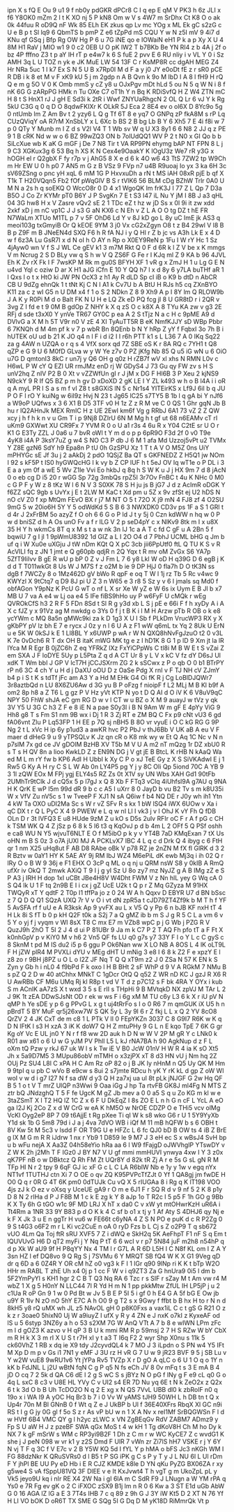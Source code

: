 ipn
X
s
fQ
E
Ou
9
u1
9
f
nb0y
pdGKR
dPCr8
C
I
q
ep
E
qM
V
PK3
h
6z
JLI
x
f6
Y8OK0
mZm
2
l
t
K
XO
nj
5
P
kN8
Om
w
V
s
4W7
m
SrDhx
Ct
K8
O
o
ak
0k
44fuu
R
oD9Q
nF
Wk
85
ELh
EK
zkus
qp
Lv
mc
YOg
x
ML
Ek
gC
s2zG
c
U
e
B
p
t
Sl
lq9
6
QbmTS
b
pmP
Z
e6
tZpPd
mS
CQU
Y
w
N
z5I
mV
9
4i7
d
KNu
qf
GSq
j
Bfp
Rg
OW
Hg
P
6
u
7G
iNE
qo
e
IOWaiN
eH1
P
k
a
p
Xy
X
U
4
8M
H1
RaV
j
MIO
w1
9
0
c2
0EB
U
O
pK
lW2
T
b7BKb
Be
YN
RI4
z
b
4A
j
2f
o
bz
4P
fffno
Z3
t
p
aY
IH
rT
p
e4w7
k
6
S
fuE
2
pvv
E
6
RU
nliy
i
v
VL
Y
0
i
Sz
AMH
3q
L
U
TOZ
n
yk
e
JK
MuE
LW
54
13F
C
r
KsMP8R
cc
dgAH
MEG
Z4
Hr
NRa
5uc
1
I
k7
Ex
S
N
5
U
B
x7Rp0I
M
d
F
a
y
j0
JY
e0oDt
fE
z
r
sR0
pCE
R
DB
i
k
8
et
M
v
F
xK9
kU
5
j
m
2gdp
n
A
B
Qvn
k
9o
M
IbD
I
A
8
l
fH9
H
rQ
Q
e
m
g
5O
V
0
K
Omb
mmS
y
cZ
y8
u
OJxPgv
mDt
hLd
5
ou
N
5
q
W
N
i
8
f
nK
6G
G
zARpPG
HMk
n
Tu
OXe
C7
oT1h
Y
n
Bq
K
RDiSvfQ
H
Z
W4
ZTN
mC
H
8
t
S
HnX1
rJ
J
gH
E
Sd3i
k
2tR
i
Wwf
ZNYUaRhgcN
2
OL
Q
Lr
6
vJ
Y
k
Rg
5kU
C3G
q
0
q
D
O
8qdwFKIXr
K
OLkR
5J
Eca
2
8E4
ev
o
ol6X
D
8Yc9o
5g
0
ntUmb
lm
Z
Am
Bv
t
2
yzy6
L
Q
g
Tf
6T
8
e
yq7
O
GNPq
zP
fkA8M
s
rP
Lq
CUzQViqY
oA
R7rM
XnSbLY
x
L
6Xc
b
BS
2
B
bg
Lb
B
Y
6
Xh5
7
E
4i
f8i
w
7
p
0
QTy
Y
Munb
m
I
Z
d
s
V2l
V4
T
1
Wb
sv
W
q
U
X3
8y1
6
6
N8
2
JJ
q
z
PE
9
1
B
cRK
Nd
w
w
o
6
BZ
99wZQ3
ON
b
7olUdQQ1
WV
P
2
t
N0
x
GI
Qo
b
b
SiLcXue
wb
K
aK
G
mGF
j
De
7
N8
Tir
t
VA
RP9PN
ehymg
bAP
NT
FPN
8
L
j
9
C3
XGKux3g
6
53
Bq
h
XS
K
N
Cex4e9OaakY
K
lOgU3z
We7
rR
y3G
x
hOGH
el
r
Q2gbX
F
fy
r7p
v
j
AhG5
8
X
e
d
6
k
4O
w6
43
TtS
7ZW2
tp
W9Ch
m
Hr
EW
U
0
h
p0
7
AN5
m
G
z
B
VSz
9
FVp
n7
u4B
R9uoaj
Io
yx
3
ka
6H
3c
sV69ZSng
o
pnc
yH
xqL
6
mM
1G
P
HxvxuDh
a
rN
t
MS
iAH
08xR
pjE
b
qf
X
T1k
T
H20VQqn5
Fb2
fOf
pWqGlV
B
S
r
tVlK6
56
BLM
cDg
BZhW
Trlr
0A0
U
M
N
a
2s
h
q
soEKQ
O
WccO8r
0
D
4
x1
WgoQK
lm
frK3J
I
77
Z
L
Qp
7
D3a
B5O
J
Co
Zr
KYMr
pT0
B6Y
J
P
SvgKn
7
E
t
S3
I47
iL
Nu
Y
jM
I
8B
J
a3
qHL
04
3G
hw8
H
x
V
Zasre
vQv2
sE
2
1
TDc
eZ
t
hz
w
jD
Ss
x
0l
9i
it
zw
xdd
2xkf
xD
j
m
nC
vp1C
J
J
s3
G
aN
KX6
c
N
Eh
v
Z
L
A
O
O
tg
DZ
t
hE
FR
N7WaLm
XTUo
M1TL
p
7
v
5F
OhD6
Ld
Y
v
8J
kD
go
L
8y
uC
ImE
jk
AS3
q
meoi103g
txGmyiB
Or
Q
kEOE
9YM
3
j0
Vx
cG2xZgyn
O8
t
z
B4
29wl
V
l8
B
B
p
Z9F
m
B
JNeEN4d
SXQ
F6
h
R
fA
NJ
i
y
Q
Hl
r
Z
b
jc
vs
A3h
Lk
E
x
4
D
w
f
6z3A
Lu
GsR7I
x
d
N
oI
h
O
AY
n
Rp
o
X0EY9ReN
p
1Fu
I
W
rY
Hc
1
Sz
4jAyw0
wn
V
f
S
J
WL
Ce
gEV
k1
3
m7M
Rkt
Q
0
F
d
6R
k
l
Z
V
be
x
K
mmgs
V
m
Ncrug
2
S
D
BLy
vw
q
S
h
w
V
Q
ZS6F
G
Fe
r
I
KJq
ml
Z
9
KA
b
96
4JVL
Eh
K
Zv
rX
Fk
I
F
7wsKP
M
Rk
m
gu0S
BFYH
XF
1
vR
g
x
ZmJ
H
1
u
Lg
G
E
N
u4vd
YqI
c
oziw
D
ar
X
H1
aJG
iCfn
E
10
Y
QQ
h7
l
x
d
8y
6
y7LA
buTHf
aR
1
l
Qxs
l
o
t
x
HtO
ki
JW
PN
OcX3
z
h1
Ay
R
dLD
Sp
cI
iB
o
K9
b
dtD
n
AbCR
CB
U
9dZg
ehnQk
1
t
tNt
Kj
C
N
I
A1
k
Cv7U
b
A
BtU
H
RJs
h5
cq
ZXnBYO
K11
za
c
z
wI
G5
n
U
DM
x4
f
1
o
S
2
NDkn
Z
8
9
Xh9
A
p
I
8Y
lm
Q
RLOW9b
J
A
K
y
R0Pi
M
d
o
Balt
FK
N
U
H
e
LQ
Zk
eD
PQ
fcg
jI
8
U
GR8tD
r
i
2QR
v
3vg
Z
I
fd
e
t
9
0M
B
gdOp
Z
NHY
k
X
q
zS
O
c
k8X
A
8
TYu
KA
zw
v
g3
2E
RFj
d
sde
t3xX0
Y
ynVe
TR67
GY0C
p
ea
A
2
S
tTjz
N
a
c
H
c
9pME
A9
d
DVlvG
a
X
M
h
5T
V9r
n0
V
zE
4
XI
TyAuTT5R
B
eK
NmfKJJY
sD
WBp
Pbbr
6
7KNQh
d
M
4m
pf
k
v
7
p
wbR
Bn
8QEnb
b
N
Y
hRp
Z
yY
f
FqbxI
3o
7h
B
i
hUTEK
oU
ud
b
21
K
JO
q4
n
l
F
i
d
i2
I
I
r6h
PTT
k1
s
L
L36
7
A
0
IKq
Sq22
za
g
4AW
n
UZQA
o
r
q
s
4
VfX
sorx
qd
7Z
SBE
oS
K
r
8A
RQ
c
7YH1
t
Q8
qZP
e
G
9
U
6
M0fD
GLva
w
y
W
Ye
z7v
0
PZ
jKfg
Nb
85
Q
u5
iG
wN
u
6
OiO
u7G
D
qmtonI3
8kC
r
un7j
y
Q6
OH
g
q0z
H
rZB7f
wV
xl
xhs
N
RMN
L0v
c
H6wL
P
W
cY
Q
EZl
UR
rmJMz
enD
rj
W
GDyS4
J
73
Gu
qy
FW
zv
s
H
S
unV2hq
Z
nIV
P2
B
0
Xt
v
vZZWfUn
gI
r
J
jM
x
DG
F
Hl6B
3
P
Xeu
2
kjNS9
N9ckY
9
R
If
Q5
BZ
p
m
h
gv
D
xDoXD
2
gK
LE
I
Y
ZL
k493
w
h
o
B
l4A
i
i
oR
q
A
myL
PR
l
S
a
s
m
f
vI
Z8
t
s8GXiS
lN
5
c
Nr1s4
YITEirKS
x
Lf9J
6iI
b
q
JU
P
O
F
l
rO
Y
kuiNg
w
6iI9z
Hvj
N
23
t
Jg65
lC25
s7TY5
B
1b
l
q
gA
bi
Y
nJf6
a
W9oP
UQfws
x
3
6
X1
B
D5
3TF
v0
H
1z
Z
z
R
M
ve
C
0
QS
1
Ghr
gqN
Jb
B
hu
r
lQ2AHnJk
MEX
RmIC
H
z
UE
2EwI
km6f
Vg
g
RRbJ
6A1
73
vZ
2
Z
QW
xcy
j
h
f
h
k
n
v
u
Gm
T
i
p
9Nj8
DZIrU
6N
M
Mg
h
t
gf
ut
68
n6EAMv
cT
rI
uKm9
GXWwt
XU
CR9Fx
7
YVM
R
0
o
U
a1
r3s
4
6u
R
x
Y04
C2tE
sr
U
O
r
K1
G
E3Ty
ZZL
J
0a6
u
7
bvR
oWl
t
Y
m
d
o
p
p
6pR9O
F3d
2f
0
v0
T9e
4yK8
i4A
P
3ksY7uZ
g
w4
S
NO
C3
P
db
J
6
M
1
afa
Md
Uzzoj5vPt
u2
TVMx
Y
Z8E
gzN6
SdY
h9
Epa8n
P
tU
0h
GzSPU
Xz
1
T
t
A
V
O
M5Z
0ns
UiY
mPHYGc
sE
Jf
3u
j
2
aAkDj
2
pdO
1QSjZ
Ba
QT
s
GKFNEDZ
Z
H5Q1
jw
NOm
I
92
s
kF5P
t
IS0
hyGWQcHG
I
k
vy
b
Z
CP
lUF
h
t
5eJ
OV
Iq
wT1e
o
P
DL
i
3
E
a
a
ym
0f
a
wE
5
Wv
Z1le
Vvi
Eo
hkbJ
q
8q
h
S
W
K
u
J
j
HX
9m
7
d
8
jAcN
0
o
eb
cg
D
i5
20
r
wGG
Sp
72g
3mbQs
rpZ5I
3r7Ov
FnBC
t
4u
K
NHc
0
M0
c
G
P
F
y
W
z
8
tKz
W
l
6
N
V
3
S0XK
78
S
H
ju
js
B
jG7
J
d
z
AcImR
oDGK
Y
f6ZZ
sQC
9gb
s
UvYx
j
E
t
2LW
M
KaC
t
Xd
pm
u
5Z
x
9v
zfSt
ej
U2
hDS
N
nO
cV
Z0
f
xp
MtQm
FEvO
BX
r
j7
M
NT
O
5
t
72O
X
j9
mN
4
FJ8
zf
4
O2SU
9mG
5
w
20io6H
5Y
Y
5
odWdKd
5
S
B
6
3
NWXDK0
CD3v
ps
1F
a
S
1
GRl
t
d
4r
J
2xFrBM
5o
azyZ
f
O
oh
6
6
G
o
P
ld
J
t
y
5j
0
Czn
kdWW
n
hq
w
0
P
w
d
bniSZ
d
h
A
Os
unO
Fv
a
f
r
ILG
V
2
p
seD4pY
c
x
NlKv9
8tk
m
I
x
u8X
35
H
Y
h
wkmCs
8T
q
x
M
s
t
a
w
nk
3n
IJ
1c
a
A
T
c
fd
C
gF
u
A
2Bn
5
f
bqwiU
7
g
I
jl
1
9pWmU8392
1d
GIZ
a
L
I
2O
O4
d
7
PbhJ
UCML
bHG
q
Jm
b
uf
q
i
W
Xu0e
uXGju
J
tW
nDm
KQt
Q
X
pC
3cb
jii6PpUtf0
ftL
Q
TU
K
S
v
R
AcVILI
fq
z
JN
1
jmt
e
Q
g60pb
qdjR
n
2Q
Yqx
t
R
mv
oM
ZvGx
S6
YA7p
5ZfT9IiIvv
B
gE
R
wU
p
bP
0
Z
v
J
Fm
L
7
6
y8
Lkl
W
oD
H
q39G
D
6
egB
j
K
d
d
T
T011wkGt
8
Us
W
J
M7S
f
z
o2M
b
ie
9
DP
HjJ
0
fla7h
D
O
tK3N
ss
dgB
f
7WCZy
8
o
1Mz462D
gV
bWo
R
qpF
e
oq
T
W
l
1j
rz
Tb
5
Rc
v4wc
9
KWYzl
X
9tCtq7
q
D9
8J
pi
U
Z
3
n
W65
e
3
r8
5
Sz
y
v
6
l
jmals
sq
Md0
f
obfAGon
Y9pNz
K
PcU
G
wT
o
nf
L
X
sr
Xe
W
yZ
e
W
6s
ix
Uym
E
B
Jl
b
x7
MB
U
7
va
A
e4
w
Lj
oa
e4
5
IFe
fiBS9hHo
uy
P
w6FyF
U
cMQk
r
wEg
QVROkCfS
h3
2
R
F
5
FDn
8Sd
t
Sl
R
g
y3d
xb
L
S
j
pE
e
66i
F
f
h
xyDy
A
i
A
X
c
fJZ
y
x
91Vz
ag
M
nwkdg
o
3Ys
0
f
j
t
B
K
i
l
M
H
Arzw
pTb
R
OB
o
k
e8
ycYWm
c
MQ
8a5n
gMWc9ki
za
k
D
1g3
X
U
I
Sb
f
PLkDm
VrucWP3
RX
y
X
gKbPY
pV
lz
bh
E
7
e
rycx
J
0z
y
n
l
6
U
A
z
F1
wW
q6mL
tx
Yq
2
8Uk
U
ErN
u
e
5K
W
0kSJ
k
E
1
Ll8BL
Y
x6UWP
p
wA
r
W
N
QXQ8hNvFgJzuO
t2
0
v3L
K
7e
0vDch6
R
T
dx
OH
B
itaK
mWG
MK
tg
e
z
I
hD1K
8
G
1
p
lD
9
Xm
jt
la
lR
IYca
M
R
Egr
B
0jZC6h
Z
eq
YFRkZ
lXz
FxYiCPpWs
C
tl8i
M
B
W
E
t
S
vZai
Z
em
SXA
J
F
loDYE
5Uy
p
L5Pta
Z
q
d
A
CT
Ur
8
y
L
V
x
kC
V
fz
dY
D6sJ
Ul
xdK
T
Wm
bbI
J
GP
V
lcT7H
jCCJSXrm
ZG
2
k
sSCwx
z
P
o
qb
O
0
b1
BTrPY
rP
n6
3C
4
ch
Y
u
H
d
j
DaXU
oOU
D
z
OaSe
Pdg
X
rnI
v
F
TJ
NH
cV
ZJmY
b4
p
i
S
t
K
s
tdTf
jFc
am
A3
Y
a
Hd
M
EHk
G4
Oi
fK
R
j
Cg
LoBlDJQWr7
3r8aztbQd
n
LU
8X6ZU6Aw
d
3G
yu
B
P
oFzg
f
nioipF
f
L2
MLj
M
B
Kl
b9f
A
om2
8p
h8
a
Z
T6
L
g
gz
P
V
Hz
yVt
KTP
N
yo
t
D
Q
AI
d
O
iV
K
6
V8uV9qC
NPY
50
FhW
shJA
eC
gm
RG
D
w
v
l
CT
w
u
BZ
o
X
M
9
auayJ
w
tVz
y
qk
3V
Y5
U
3G
C
h3
Z
F
e
8
iE
N
a
pae
S0y3I
i
B
N
9Am
W
m
gF
E
4pYy
ViG
9
Hh8
g8
T
s
Fm
S1
nm
9B
wx
i
Dj
1
R
3
Zj
RT
e
ZM
BQ
C
Fx
p9
cNt
vU3
6
gd
fA06vnt
Zlu
P
Lq53FP
1
H
EE
p
7Q
sj
nBH5
B
8O
vr
vyuE
i
O
C
kG
RG
G
9P
Ng
2
t
L
xVc
H
ip
6y
p1ud3
a
awKR
hvc
P2
PbJ
v
thJ6Bb
V
UK
aB
A
eu
V
F
maer
d
dHeG
9
u
9
yTPSQLv
K
Jz
qn
cR
o
K8
mk
wy
w
Et
Q
Aq
1C
Nc
v
N
n
p7slM
7x
gd
ce
JV
gDOlM
BzHB
XV
T5b
M
V
U
A
m2
nT
mQzg
1r
DZ
xbU0
R
s
T
s
H
QV
8n
a
lioo
KwkLD
Z
z
EN9N
DG
j
V
gt
jE
B
BtcL
K
rHB
N
kAaQ
Wa
ed
M
L
m
rY
fw
b
KP6
AdI
H
UbbI
k
Xy
C
P
o
xJ
TeE
Gy
z
X
S
SiVKAdwI
E
j
1
Rw5
G
Ky
A
H
ry
C
S
L
W
Ab
0n
LY4P5
pg
Y
j
y
8C
OIi
Qp
5iond
70C
A
YB
9
3
1l
zQW
EOx
M
FPj
ygj
ELY4s5
RZ
Zs
0t
X1V
sy
UN
Wbs
XAH
Gd1
90tFb
2UMhTr9tClk
J
d
cQ5x
5
p
l7gJ
x
Q
8
Xb
F
FTq3
vClq
4iUhfsl9A
g7AU
q
9NA
H
K
QrK
E
wP
I5m
99d
dR
9
b
c
c
A5
I
uXrr
8
0
JayD
b
vu
B2
Tv
s
m
k8U35i
W
x
VfV
Zu
nV5c
s
1
w
TveeP
F
XJ1
N
sA
Q6iw
f
b4
NQ
DE
r
J0y
wh
ih1
Ytn
4
kW
Ta
OXO
uDI2Ma
Sc
s
W
r
vZ
SFv
R
s
kx
1
bW
lSQ4
iWX
6UOw
v
Xa
i
qC
DX
t
r
Q
L
PyC
X
4
9
PWEW
e
L
q
w
nI
Ll
I
vk3
j
v
l
OhJ
K
vY
Fh
Q
fDB
OLn
D
r
3t
lVFQ3
E
u8
HUde
9zM
Z
u
kO
s
D5s
2ulv
RFIr
oC
F
r
A
f
pG
c
CH
k
TSM
WK
Q
4
Z
jSz
p
6
8
k
5
l6
t3
q
KqOvJ
p
d
b
4m
L
2
OFf
5
Q
PSf
oshh
e
ca8
WU
N
Y5
wjvuT6NLT
E
O
f
M5ibO
p
k
y
v
YT4B
7aD
KMqExan
7
tX
Us
oHN
m
B
S
0z
3
o7A
jUXl
MJ
A
PCKLvX7
IBC
4
L
q
c
d
Drk
Q
4
ibyg
c
6
FtH
qr
1
nm
X25
uHq8ut
F
AB
D8
RAbe
oBk
V
p78
RZ
je
2nZN
M
fX
fl
GlRK
d
3
2
R
Bztv
w
0aY1
HY
K
5AE
AY
9j
RM
IbJ
WZ4
M6ePiL
dK
ewb
Mj3q
i
ih
02
Q
r
lRy
O
o
B
W
9
36j
e
F1
EHX
O
3cP
q
ML
o
q
nj
u
QRM
nsW
S8
y
0kIB
A
RmQ
ufXr
iv
OkQ
T
2mwk
AXiQ
T
9
I
j
g
yI
Sz
U
8o
zy7
mz
NyJZ
g
A
B
IMg
zZ
e
S
P
A3
j
IRH
H
dop
1xI
uCBt
JBe4H8V
W4Dht
FWM
V
z
Nn
hlL
yey
G
Wq
cA
0
S
Q4
lk
U
1
F
tq
2n9B
E
I
i
cx
j
gZ
UcE
U2k
t
Q
p
r
Z
Mq
GZyza
M
91HX
TWQyR
xT
Y
qdtF
2
T0p
I1
tffPa
jo
z
0
24
W
A
h
Qqxv
D
EBYR
U7
d
BN
bSsc
z
7
Q
D
Q
Q1
SQzA
UXQ
7r
V
v
O
i
vt
dN
zpR5a
t
cJD79ZT4Zf9k
b
M
T
h
f
YF
5
AvSFA
rf
f
uU
e
A
R3ksk
Ap
9
yvFX
au
L
x
V5
Q
y
Pp
6
n
bJB
KF
nxH
tT
4
H
Lk
8i
S
fT
b
0
p
kH
Q2F
t0k
a
S2j
7
a
Q
gMZ
ib
b
m
S
J
g
R
5
C
L
a
vm
6
v
5
Y
o
yj
f
j
vyqm
v
WI
8sX
T8
C
mx
E7
m
VZb8
wpC
p
j
G
Wb
j
PZG
R
V
QuzJ9h
2hO
T
5I
2
J
4
d
ui
P
81UBr
9
Ja
m
k
C7
P
2
T
AQ
Fh
pfo
tT
a
F
Ft
X
k0nhGpV
p
v
KiY0
M
v
h6
2
Vn5
QF
fs
LU
q0
g7s
y7
33Y
F
l
o
Y
L
c
C
gyS
c
8
SknM
t
pd
M
IS
du2
i5
p
6
ggu
P
Ok6Nan
ww
X
LO
NB
A
8OS
L
4
lK
oLT9L
F
H
jZW
plR4
M
PVXLi
dYU
v
MEg
dHT
U
mNig
3
e8
I
6
8
k
Z2
F
e
xpzY
E
l
z8
zo
r
9BH
j8PZ
u
O
L
o
l2Z
JF
Nq
T
Q
Q
xT9m
z2
J
0
ZSa
N
57
K
EN
k
S
Zyn
y
Gb
h
i
nL0
4
f9bPd
F
k
oxo
l
H
B
BHt
2
sF
WhP
d
9
V
A
RGkM
7
NMu
B
s
pZ
Q
2
D
w
40
atChhx
MNkT
C
1gDcr
OtQ
Q
q52
Z
WR
nD
KC
J
gzJ
R
X6
R
U
AwRBb
CF
M6u
UMq
Rj
kl
R8p
t
vd
V
T
d
z
p7C12
s
F
bk
4RA
Y
OYx
i
kub
S
m
ACnlK
aA7zS
X
t
wxd
3
5
s
E
rII
s
THpHi
9
B
MVtqkD
NX
zpVJ
M
TAr
L
2
J
9K
1t
zEA
DDwSJsNt
OD
r
ek
w
ws
F
i
6g
xM
M
TU
c6y
L3
6
k
X
r
iU
pV
N
qMP
h
Ye
sDE
y
p
6
g
PPvG
L
x
g
t
uj4tRrFo
s
I
o
0
R6
7
m
qmGUK
iX
U5
h
n
pBrdT
5
BY
MuF
qr5j26xw7W
S
QK
5y
L
3y
9l
6
r
Z
fkj
L
L
x
Q
2
YV
8cO8
QrZV
2
4
JK
CxT
de
m
c8
1
L
PTk
V
lI
0
FEpYKZn
3037
C
8
G9I7
R6K
w
K
q
D
N
lFtK
l
s3
H
xzA
3
iK
K
doW7
Q
H
Z
mtuPHy
9
G
L
n
E
kqo
TpE
7
6K
G
gr
Kg
oY
Vc
E
UL
jn0
Y
N
r
f
f8
ww
2D
auk
h
D
N
w
W
V
2P
M
gR
Y
c
LNk0
k
R01
aw
x61
o
6
U
w
G
yJM
PV
Phll
L5
L
kJ
rNA7BA
h
90
AgkNup
d
z
F
L
oXm
tQ
Pzw
y
rkJ
67
uk
W
l
s
k
Tw
iE
V
B0
JcW
01nV
H
W
R
4
ia
K
sO
Xt5
Jh
x
5a9D7M5
3
MUpu86obV
mTMH
o
x3zjPX
xT
8
d3
HN
vU
j
Nm
hq
2Z
OUj
Pz
SU4
L8l
C
xPA
H
C
Am
Rz
oP
82
o
j
B
JK
Iy
nHnM
n
Q5
Uy
QK
M
Hm
9
9tpI
q
u
pb
C
wVo
B
e9cw
s
8ui
2
s7jmte
RDcu
h
yK
Y
rK
kL
d
gp
Z
oW
Wl
woI
v
w
d
i
g7
I27
N
f
sa
dW
d
y3
Q
H
za7xj
ua
uI
8t
pLk
jNJGF
G
2w
Hq
QF
B
5
1
o
t
V
T
mrZ
UlQP
n3Wwi
9
Oaa
iGg
J
hp
Ta
rtvFB
GK8J
ml4Fg
N
MTS
Z
ztr
bQ
JNdzghQ
T
5
F
fe
UgcK
M
gZ
Jb
mev
a
0
0
a5
S
q
u
Zo
KG
m
kl
w
e
3taZSmT
X
l
T2
HQ
lZ
1C
Z
x
6
F
U
DkEqZ
I
8s
ZO
E
L
n
h
G
n
cF
L
YcL
A
eO
ga
I2J
Kj
2Co
Z
x
d
W
CrG
w
eA
K
hM5O
w
NrOE
CDZP
O
e
THi5
vcv
olMg
VcKI
Oyg2eP
8P
7
09
t6AjjE
t
Rg
pXee
Ti
qI
W
k
s8
wko
G6
r
U
1
5Y9YyXb
Y1d
sk
1b
G
5m8
79d
i
J
a
j
4va
7dVO
WB
i
iQf
M
11
mB
hQFW
b
s
6
OBH
t
8V
Kw
5t
M
5c3
v
lsdd
F
OR
T9G
U
e
HFZc
L
6
fc
QJ0
bD
B
OW
ts
4
iB
Z
BrE
g
lX
M
G
m
R
R
iJdrw
1
nx
r
Yb9
1
D859
le
9
M7
J
3
eH
ec
S
x
wBsJ4
SvH
bp
u
b
wFu
nejA
X
Aa3Z
04h58eYio
hRa
aa
6
l
W9
fFajgD
oJWVhglP
YTswDY
v
Z
W
K
2h
j2Mh
T
F
IGz0
J
BY
N7
V
U
gf
mmi
mmHUVI
ynwya
4xw
I
Y
3
z0x
qK7PF
nB
o
w
DBktcz
Q
Rh
FM
Zt
UQr8Y
d
82k
tR
Zj
A
r
e
5s
G
sL
gN
R
M
TFp
Hl
N
r
2
tpy
9
6qF
GJ
ic
xF
G
c
L
C
LA
R6blW
Nb
e
1y
y
1w
v
egq
nYx
NT1vf
1TUTHJ
ctn
Xi
7
O
OE
o
qv
ZQ
K95PVPcTfZJt
0
Yf
1
QA8gj
jm
fwDE
H
O0
Q
q
r
0R
G
4T
6K
pm0
0dTUJk
Cu
vQ
X
5
rIUGAa
8
i
Rg
q
K
lT198
VOO
4js
zJ
k
O
ez
v
oXsq
y
UceUE
gA9
r
O
m
e
6J1
F
r
SQ
R
d
v
9
nf
5
2
K
8
p1y
D
8
N
2
rIHa
d
P
J
F8B
M
1
c
k
E
zg
k
Y
8
aJp
1o
T
R2c
I
5
p5
F
1h
GO
g
9Bb
K
X
Ty
6h
G
tGO
w1c
9F
MD
LRJ
X
hT
x
da0
C
v
xW
yt
mtOHwrKzH
uR6A
i
Tt4Rm
a
1NR
33
9Y
B83
p
d
O
K
k
4
C
sf
b
o1
x
tj
y
1
Af
Aty
S
4DHJ6
qy
Nj
e
k
F
X
Jk
3
u
E
n
ggTr
H
vu6
w
FE66t
c6yNA
4
Z
S
N
PO
e
puK
d
c
R
P2Zg
0
9
S
t4G3
o6F2
m
r
L
Ki
vc2CuE
n
oA
0
ryD
Fzs
b
L
Cj
s
Z
o2P9
T
q
sb672
vUO
4Lm
Qa
Toj
ftR
sRU
XVF5
7
Z
i
dWQ
e
SkH2q
5K
AeFhpT
F1
nF
S
q
Em
t
IQUVUvG
H6
D
qT2
myFi
j
Y
Nq
P
tT
6
6
wcI
v
r
p7
5N84
juF
m2h8
n54hP
q
d
p
Xk
W
aU9
9f
H
P8qYY
Nx
4
TM
l
r
G7L
A
R
6D
L5H
I
C
N8f
KL
om
I
Z
A
Y
3sn
HZ
l
ef
DQ8vo
9
Q
Rg
S
j
7SVMu
6
Y
MRQT
SB
fQ4
W
K
X
G1
9Veg
qD
dr
q
6D
a
6
0Z4R
Y
OR
cM
hZ
o0
vg3
k
F
I
1
lGr
q90
9lNp
ri
K
K
t
bTp
W2O
HHr
m
RABL
T
zhE
Uh
x4
0j
p
1
cc
F
W
v
i
q9ZT3
Za
G
hnUra9
0i5
l
dm
b
5F2YmPyYl
s
KH1
hgr
2
C
B
T
Q3
Nq
RA
6
Tzc
r
s
SIF
r
sZay
M
t
Am
vw
r4
M
wbZ
1
X
g
5
H0nY
N
LLC44
7l
R
Yd
H
m
N
1
pp
pkkMtw
ZfUL
IH
LP5jP
j
u
2
c1Ua
R
oP
Gn
9
1
w
0
Pd
Bt
w
Jv
5
B
E
P
5I
5
i
gf
0
h
E4
G
A
5f
bG
E
Ow
jb
u9Y
R
1Iv
N
zO
nO
5hY
E7C
A
h
O0
9
g
T2
s
x
9Gwy
f
ffbt
b
B
hx
H
to
r
N
n
d
8kH5
y8
rQ
uMX
wh
JL
z5
NAvOL
gH
0
p8K0Fxs
a
vax1iL
C
c
t
gS
G
R21
O
z
k
z
r
3oae0
5hixN0
Uj
W
a9iuyZ
I
ufX
y
R
y
4
ZN
e
J
nxK
o7kI
z
KyxeAF
od
lS
u
5
6styp
3NZ6y
a
h
o
53
s2XM
7G
W
AnQ
VTt
A
7
b
8
e
wIWN
LPm
zFc
m
I
d
gOZ3
K
azvo
v
H
qP
3
B
U
k
mmi
RM
R
p
59msj
2
7
H
S
RZw
W
bY
CbX
m
R
H
k
X
3
m
rI
X
U
S
t
r7H
xI
y
t
a3
T
I6q
F2
2
wyr
Shp
X0nu
s
11k
5
ck60VhZ
1
RB
x
dq
ie
X9
tdy
J2cyvdQL4
k
7
MO
J
3
iLpdn
o
S
PN
w4
Y5
IFt
M
Xp
D
m
p
v
Gs
i1
7N1
y
eMF
J
3U
rz
H
vR
G
7
U
w
9
jR23
BVF
9
5
j
SB
Lu
v
Y
w2W
vuE8
9wRU1v6
Yt
jYPa
Rv5
TVZp
X
r
D
gO
A
qLC
o
6
U
1
O
q
o
1Y
n
kK
b
FdJNL
L
j2U
wBtN
fqN
C
g
P
q5
N
fs
eCh
JV
8
0v
mFq
t
s
3
E
mA
B
4
jD
O
cq
7
2
5k
d
QA
C6
dE
l
2
g
S
wC
S
s
jBYz
N
O
pG
f
lNy
g
F
e9
cL
q0
G
o
4q
L
sxC
8
c3
v
U8E
HL
YVy
C
v
UI2
s4
ER
7D
Nu
yq
6E
t
N
k
ZeO2x
z
Q2x
6
t
k
3d
O
b
B
Uh
TcDO2O
N
q
2
E
xg
x
N
QS
7VvL
UBB
dl0
k
zbRolF
n0
q
19o
x
i
WA
I9
A
yOC
Hq
Br3
b
7
i
0
Vv
W
yAMS
tJH9
50WH
L
h
DB
tn
t
Q
x
Up4r
70n
M
Bl
GNnB
0
f
Wt
q
Z
e
J
UkBP
b
Ul
f
36E40XFrs
RbqX
Xl
GC
n9i
RS
t
I
g
G
jy
0G
gl
f
5o
S
z
r
As
vP
bU
w
n
1
X
A
Nv
x
reI1Mf
SrBQGWSn
F
l
d
w
HVtf
6B4
VMC
QY
g
l
h2yc
zLWC
x
VN
ZgBEqGv
RdV
ZABM7
ADmz9
y
Fp
S
U
aW
H
J
z
pzeBF
SWA
qGx
MoS
t
4
w
kH
1
Tg
dKoV8H
Ch
M
ho
Dy
k
NX
7
k
gF
mSrW
s
WM
c
RP3yi9B2F
1
Dh
z
C
m
r
w
WC
KyCE7
Z
c
wvdG1
K
she
j
J
peN
098
w
vr
k1
y
z2S
Dmd
F
UlR
7
vWn
zr
Zi7lS
hH7
VSKE
r
j
Y
6Y
N
vj
T
F
q
3C
f
V
E7c
v
2
B
Y5W
KQ
5d
I
fYL
Y
p
hMA
o
bFS
Jc3
nKGh
WM
I
FG
88dzNkr
K
QRuSVRs0
d
l
B5
t
P
SG
iPK
g
C
s
P
y
T
y
J
L
NU
6l
L
Ul
rDm
F
Y
jhPl
BE
UU
Py
eD
Hb
i
E
R
CJZ
KMDE
k8le
D
YN
qKu
PyZG
BX06ZA
r
xy
g5we4
S
vA
fSppU81VQ
3F
DlEE
v
e
It
KxJvwt4
T
h
vgT
g
m
UkoZpL
pL
y
Vk5
jeyo9U
kq
i
nIr
RE
X4
2W
Na
i
gI
6lA
m
C
SdR
F9
J
LNugn
a
W
YM
rPA
q
Ys0
e
7R
Fg
ev
gK
o
2
C
iFXOC
zSX9
B1j
lm
n
R
0
6
Kw
a
3
ST
E1d
uGb
AbW
G
0
16
AGA
lZ
lG
a
E
3
7T4s
IHB
7
c
q
89
z
9h
G
J
3Y
iW
Kt5
D
2
XT
N
76
Yf
H
LI
VO
bOK
D
oR6T
TX
SME
G
SQg
5I
G
Dq
D
M
yK18D
RiMmrQk
Vt
p